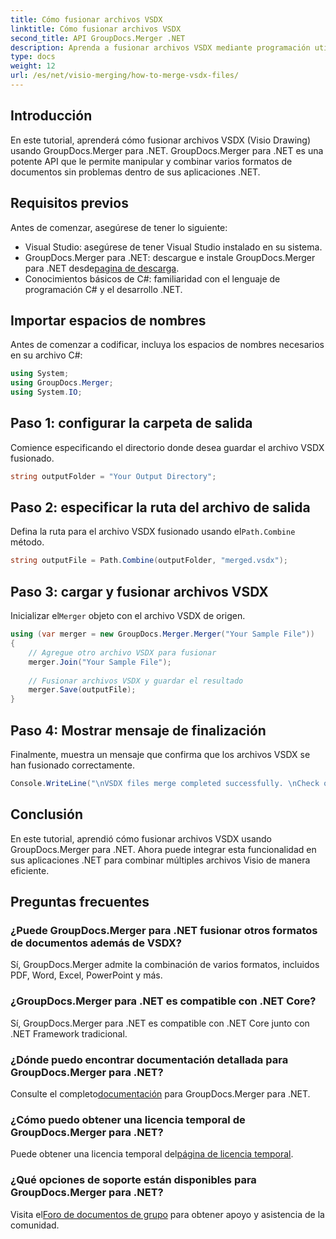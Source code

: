 ```yaml
---
title: Cómo fusionar archivos VSDX
linktitle: Cómo fusionar archivos VSDX
second_title: API GroupDocs.Merger .NET
description: Aprenda a fusionar archivos VSDX mediante programación utilizando GroupDocs.Merger para .NET. Este tutorial proporciona instrucciones paso a paso con ejemplos de código.
type: docs
weight: 12
url: /es/net/visio-merging/how-to-merge-vsdx-files/
---
```

## Introducción
En este tutorial, aprenderá cómo fusionar archivos VSDX (Visio Drawing) usando GroupDocs.Merger para .NET. GroupDocs.Merger para .NET es una potente API que le permite manipular y combinar varios formatos de documentos sin problemas dentro de sus aplicaciones .NET.
## Requisitos previos
Antes de comenzar, asegúrese de tener lo siguiente:
- Visual Studio: asegúrese de tener Visual Studio instalado en su sistema.
-  GroupDocs.Merger para .NET: descargue e instale GroupDocs.Merger para .NET desde[pagina de descarga](https://releases.groupdocs.com/merger/net/).
- Conocimientos básicos de C#: familiaridad con el lenguaje de programación C# y el desarrollo .NET.

## Importar espacios de nombres
Antes de comenzar a codificar, incluya los espacios de nombres necesarios en su archivo C#:
```csharp
using System; 
using GroupDocs.Merger;
using System.IO;
```
## Paso 1: configurar la carpeta de salida
Comience especificando el directorio donde desea guardar el archivo VSDX fusionado.
```csharp
string outputFolder = "Your Output Directory";
```
## Paso 2: especificar la ruta del archivo de salida
 Defina la ruta para el archivo VSDX fusionado usando el`Path.Combine` método.
```csharp
string outputFile = Path.Combine(outputFolder, "merged.vsdx");
```
## Paso 3: cargar y fusionar archivos VSDX
 Inicializar el`Merger` objeto con el archivo VSDX de origen.
```csharp
using (var merger = new GroupDocs.Merger.Merger("Your Sample File"))
{
    // Agregue otro archivo VSDX para fusionar
    merger.Join("Your Sample File");
    
    // Fusionar archivos VSDX y guardar el resultado
    merger.Save(outputFile);
}
```
## Paso 4: Mostrar mensaje de finalización
Finalmente, muestra un mensaje que confirma que los archivos VSDX se han fusionado correctamente.
```csharp
Console.WriteLine("\nVSDX files merge completed successfully. \nCheck output in {0}", outputFolder);
```

## Conclusión
En este tutorial, aprendió cómo fusionar archivos VSDX usando GroupDocs.Merger para .NET. Ahora puede integrar esta funcionalidad en sus aplicaciones .NET para combinar múltiples archivos Visio de manera eficiente.

## Preguntas frecuentes
### ¿Puede GroupDocs.Merger para .NET fusionar otros formatos de documentos además de VSDX?
Sí, GroupDocs.Merger admite la combinación de varios formatos, incluidos PDF, Word, Excel, PowerPoint y más.
### ¿GroupDocs.Merger para .NET es compatible con .NET Core?
Sí, GroupDocs.Merger para .NET es compatible con .NET Core junto con .NET Framework tradicional.
### ¿Dónde puedo encontrar documentación detallada para GroupDocs.Merger para .NET?
 Consulte el completo[documentación](https://reference.groupdocs.com/merger/net/) para GroupDocs.Merger para .NET.
### ¿Cómo puedo obtener una licencia temporal de GroupDocs.Merger para .NET?
 Puede obtener una licencia temporal del[página de licencia temporal](https://purchase.groupdocs.com/temporary-license/).
### ¿Qué opciones de soporte están disponibles para GroupDocs.Merger para .NET?
 Visita el[Foro de documentos de grupo](https://forum.groupdocs.com/c/merger/32) para obtener apoyo y asistencia de la comunidad.